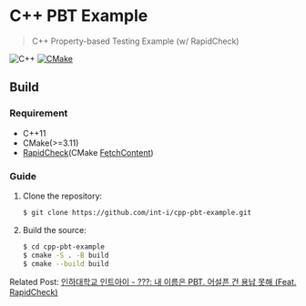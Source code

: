 # C++ PBT Example

> C++ Property-based Testing Example (w/ RapidCheck)

![C++](https://img.shields.io/badge/c++-11-00599C?logo=c%2B%2B&logoColor=white&style=for-the-badge)
[![CMake](https://img.shields.io/badge/cmake->=3.11-064F8C?logo=cmake&logoColor=white&style=for-the-badge)](https://cmake.org/)

## Build

### Requirement

- C++11
- CMake(>=3.11)
- [RapidCheck](https://github.com/emil-e/rapidcheck.git)(CMake [FetchContent](https://cmake.org/cmake/help/latest/module/FetchContent.html))

### Guide

1. Clone the repository:

    ```bash
    $ git clone https://github.com/int-i/cpp-pbt-example.git
    ```

2. Build the source:

    ```bash
    $ cd cpp-pbt-example
    $ cmake -S . -B build
    $ cmake --build build
    ```

Related Post: [인하대학교 인트아이 - ???: 내 이름은 PBT. 어설픈 건 용납 못해 (Feat. RapidCheck)](https://int-i.github.io/cpp/2021-07-25/cpp-pbt-rapidcheck/)

